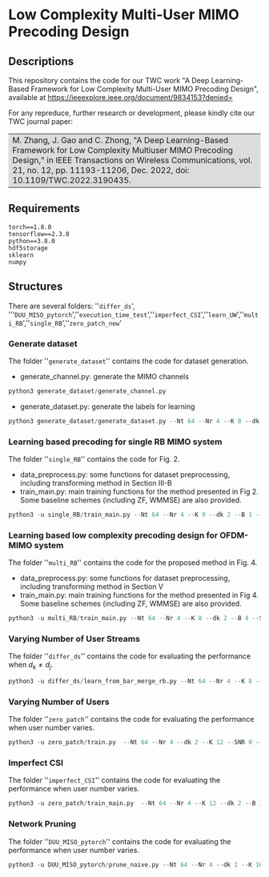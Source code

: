 # Low Complexity Multi-User MIMO Precoding Design
## Descriptions
This repository contains the code for our TWC work "A Deep Learning-Based Framework for Low Complexity
Multi-User MIMO Precoding Design", available at <https://ieeexplore.ieee.org/document/9834153?denied=>

For any repreduce, further research or development, please kindly cite our TWC journal paper: 
<table><tr><td bgcolor=Gainsboro>M. Zhang, J. Gao and C. Zhong, "A Deep Learning-Based Framework for Low Complexity Multiuser MIMO Precoding Design," in IEEE Transactions on Wireless Communications, vol. 21, no. 12, pp. 11193-11206, Dec. 2022, doi: 10.1109/TWC.2022.3190435.</td></tr></table>

## Requirements
    torch==1.8.0
    tensorflow==2.3.0
    python==3.8.0
    hdf5storage
    sklearn
    numpy
## Structures
There are several folders: ''`differ_ds`', '''`DUU_MISO_pytorch`',''`execution_time_test`',''`imperfect_CSI`',''`learn_UW`',''`multi_RB`',''`single_RB`',''`zero_patch_new`'
### Generate  dataset
The folder ''`generate_dataset`'' contains the code for dataset generation. 
- generate_channel.py: generate the MIMO channels
```python
python3 generate_dataset/generate_channel.py 
```
  
- generate_dataset.py: generate the labels for learning
```python
python3 generate_dataset/generate_dataset.py --Nt 64 --Nr 4 --K 8 --dk 2 --B 1 --SNR 0 --SNR_channel 100 --gpu 0 --mode gpu --batch_size 200 --epoch 1000 --factor 1
```

### Learning based precoding for single RB MIMO system
The folder ''`single_RB`'' contains the code for Fig. 2. 
- data_preprocess.py: some functions for dataset preprocessing, including transforming method in Section III-B
- train_main.py: main training functions for the method presented in Fig 2. 
  Some baseline schemes (including ZF, WMMSE) are also provided.   
```python
python3 -u single_RB/train_main.py --Nt 64 --Nr 4 --K 9 --dk 2 --B 1 --SNR 0 --SNR_channel 100 --gpu 0 --mode gpu --batch_size 200 --epoch 1000 --factor 1
```

### Learning based low complexity precoding design for OFDM-MIMO system
The folder ''`multi_RB`'' contains the code for the proposed method in Fig. 4. 
- data_preprocess.py: some functions for dataset preprocessing, including transforming method in Section V
- train_main.py: main training functions for the method presented in Fig 4. 
  Some baseline schemes (including ZF, WMMSE) are also provided.   
```python
python3 -u multi_RB/train_main.py --Nt 64 --Nr 4 --K 8 --dk 2 --B 4 --SNR 0 --SNR_channel 100 --gpu 0 --mode gpu --batch_size 200 --epoch 1000 --factor 1
```
### Varying Number of User Streams
The folder ''`differ_ds`'' contains the code for evaluating the performance when $d_k \neq d_j$. 
```python
python3 -u differ_ds/learn_from_bar_merge_rb.py --Nt 64 --Nr 4 --K 8 --dk 2 --B 4 --SNR 0 --SNR_channel 100 --gpu 0 --mode gpu --batch_size 200 --epoch 1000 --factor 1
```
### Varying Number of Users
The folder ''`zero_patch`'' contains the code for evaluating the performance when user number varies. 
```python
python3 -u zero_patch/train.py  --Nt 64 --Nr 4 --dk 2 --K 12 --SNR 0 --B 1 --SNR_channel 100 --gpu 0 --mode gpu --batch_size 200 --epoch 1000 --factor 2 
```

### Imperfect CSI 
The folder ''`imperfect_CSI`'' contains the code for evaluating the performance when user number varies. 
```python
python3 -u zero_patch/train_main.py  --Nt 64 --Nr 4 --K 12 --dk 2 --B 1 --SNR 0 --SNR_channel 10 --gpu 0 --mode gpu --batch_size 200 --epoch 1000 --factor 1 
```

### Network Pruning
The folder ''`DUU_MISO_pytorch`'' contains the code for evaluating the performance when user number varies. 
```python
python3 -u DUU_MISO_pytorch/prune_naive.py --Nt 64 --Nr 4 --dk 2 --K 16 --SNR 0 --SNR_channel 100 --gpu 0 --mode gpu  --batch_size 200 --epoch 1000 --factor 2
```
